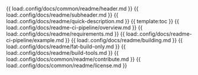 {{ load:.config/docs/common/readme/header.md }}
{{ load:.config/docs/readme/subheader.md }}
{{ load:.config/docs/readme/quick-description.md }}
{{ template:toc }}
{{ load:.config/docs/readme-ci-pipeline/overview.md }}
{{ load:.config/docs/readme/requirements.md }}
{{ load:.config/docs/readme-ci-pipeline/example.md }}
{{ load:.config/docs/readme/building.md }}
{{ load:.config/docs/readme/fat-build-only.md }}
{{ load:.config/docs/readme/build-tools.md }}
{{ load:.config/docs/common/readme/contribute.md }}
{{ load:.config/docs/common/readme/license.md }}
